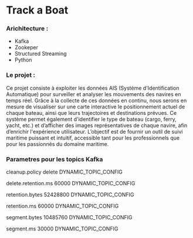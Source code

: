 # Track a Boat

### Arichitecture :

- Kafka
- Zookeper
- Structured Streaming
- Python

### Le projet :
Ce projet consiste à exploiter les données AIS (Système d'Identification Automatique) pour surveiller et analyser les mouvements des navires en temps réel. 
Grâce à la collecte de ces données en continu, nous serons en mesure de visualiser sur une carte interactive le positionnement actuel de chaque bateau, ainsi que leurs trajectoires et destinations prévues. 
Ce système permet également d'identifier le type de bateau (cargo, ferry, yacht, etc.) et d’afficher des images représentatives de chaque navire, afin d’enrichir l'expérience utilisateur. L’objectif est de fournir un outil de suivi maritime puissant et intuitif, accessible tant pour les professionnels que pour les passionnés du domaine maritime.


### Parametres pour les topics Kafka
cleanup.policy
	delete	DYNAMIC_TOPIC_CONFIG
	
delete.retention.ms
	60000	DYNAMIC_TOPIC_CONFIG
	
retention.bytes
	52428800	DYNAMIC_TOPIC_CONFIG
	
retention.ms
	60000	DYNAMIC_TOPIC_CONFIG
	
segment.bytes
	10485760	DYNAMIC_TOPIC_CONFIG
	
segment.ms
	30000	DYNAMIC_TOPIC_CONFIG
	

